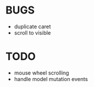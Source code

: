 # BUGS

- duplicate caret
- scroll to visible


# TODO

- mouse wheel scrolling
- handle model mutation events
